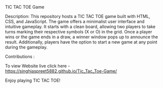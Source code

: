 TIC TAC TOE Game

Description:
This repository hosts a TIC TAC TOE game built with HTML, CSS, and JavaScript. The game offers a minimalist user interface and intuitive gameplay. It starts with a clean board, allowing two players to take turns marking their respective symbols (X or O) in the grid. Once a player wins or the game ends in a draw, a winner window pops up to announce the result. Additionally, players have the option to start a new game at any point during the gameplay.

Contributions : 

To view Website live click here - https://singhjaspreet5882.github.io/Tic_Tac_Toe-Game/

Enjoy playing TIC TAC TOE!
